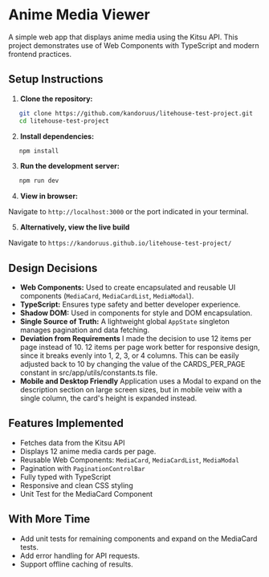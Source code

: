 # Anime Media Viewer

A simple web app that displays anime media using the Kitsu API. This project demonstrates use of Web Components with TypeScript and modern frontend practices.

## Setup Instructions

1. **Clone the repository:**

```bash
   git clone https://github.com/kandoruus/litehouse-test-project.git
   cd litehouse-test-project
```

2. **Install dependencies:**

```bash
   npm install
```

3. **Run the development server:**

```bash
   npm run dev
```

4. **View in browser:**

Navigate to `http://localhost:3000` or the port indicated in your terminal.

5. **Alternatively, view the live build**

Navigate to `https://kandoruus.github.io/litehouse-test-project/`

## Design Decisions

- **Web Components:** Used to create encapsulated and reusable UI components (`MediaCard`, `MediaCardList`, `MediaModal`).
- **TypeScript:** Ensures type safety and better developer experience.
- **Shadow DOM:** Used in components for style and DOM encapsulation.
- **Single Source of Truth:** A lightweight global `AppState` singleton manages pagination and data fetching.
- **Deviation from Requirements** I made the decision to use 12 items per page instead of 10. 12 items per page work better for responsive design, since it breaks evenly into 1, 2, 3, or 4 columns. This can be easily adjusted back to 10 by changing the value of the CARDS_PER_PAGE constant in src/app/utils/constants.ts file.
- **Mobile and Desktop Friendly** Application uses a Modal to expand on the description section on large screen sizes, but in mobile veiw with a single column, the card's height is expanded instead.

## Features Implemented

- Fetches data from the Kitsu API
- Displays 12 anime media cards per page.
- Reusable Web Components: `MediaCard`, `MediaCardList`, `MediaModal`
- Pagination with `PaginationControlBar`
- Fully typed with TypeScript
- Responsive and clean CSS styling
- Unit Test for the MediaCard Component

## With More Time

- Add unit tests for remaining components and expand on the MediaCard tests.
- Add error handling for API requests.
- Support offline caching of results.
